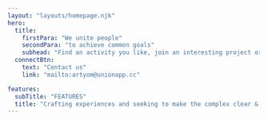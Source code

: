 ```yaml
---
layout: "layouts/homepage.njk"
hero:
  title:
    firstPara: "We unite people"
    secondPara: "to achieve common goals"
    subhead: "Find an activity you like, join an interesting project or create your own."
  connectBtn:
    text: "Contact us"
    link: "mailto:artyom@unionapp.cc"

features:
  subTitle: "FEATURES"
  title: "Crafting experiences and seeking to make the complex clear & beautiful."
---
```


<!--
 - SPDX-FileCopyrightText: 2022 Union
 -
 - SPDX-License-Identifier: AGPL-3.0-or-later
-->